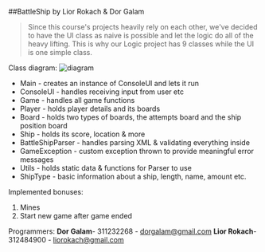 ##BattleShip by Lior Rokach & Dor Galam

>Since this course's projects heavily rely on each other, we've decided to have the UI class as naive is possible and let the logic do all of the heavy lifting.
This is why our Logic project has 9 classes while the UI is one simple class.

Class diagram:
![diagram](http://i.imgur.com/I4W7oPh.png)
* Main - creates an instance of ConsoleUI and lets it run
* ConsoleUI - handles receiving input from user etc
* Game - handles all game functions
* Player - holds player details and its boards
* Board - holds two types of boards, the attempts board and the ship position board
* Ship - holds its score, location & more
* BattleShipParser - handles parsing XML & validating everything inside
* GameException - custom exception thrown to provide meaningful error messages
* Utils - holds static data & functions for Parser to use
* ShipType - basic information about a ship, length, name, amount etc.

Implemented bonuses:
1. Mines
2. Start new game after game ended

Programmers: 
**Dor Galam**- 311232268 - dorgalam@gmail.com
**Lior Rokach**- 312484900 - liorokach@gmail.com

